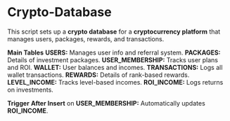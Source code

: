 # Crypto-Database

This script sets up a **crypto database** for a **cryptocurrency platform** that manages users, packages, rewards, and transactions.

**Main Tables**
  **USERS:** Manages user info and referral system.
  **PACKAGES:** Details of investment packages.
  **USER_MEMBERSHIP:** Tracks user plans and ROI.
  **WALLET:** User balances and incomes.
  **TRANSACTIONS:** Logs all wallet transactions.
  **REWARDS:** Details of rank-based rewards.
  **LEVEL_INCOME:** Tracks level-based incomes.
  **ROI_INCOME:** Logs returns on investments.

**Trigger**
  **After Insert** on **USER_MEMBERSHIP:** Automatically updates **ROI_INCOME**.
